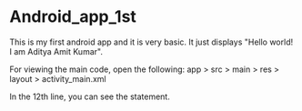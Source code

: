 # Android_app_1st
This is my first android app and it is very basic. It just displays "Hello world! I am Aditya Amit Kumar".

For viewing the main code, open the following:
    app > src > main > res > layout > activity_main.xml

In the 12th line, you can see the statement.
